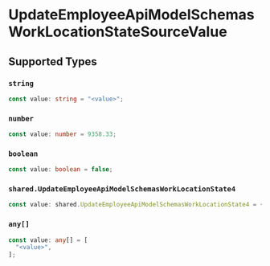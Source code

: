 # UpdateEmployeeApiModelSchemasWorkLocationStateSourceValue


## Supported Types

### `string`

```typescript
const value: string = "<value>";
```

### `number`

```typescript
const value: number = 9358.33;
```

### `boolean`

```typescript
const value: boolean = false;
```

### `shared.UpdateEmployeeApiModelSchemasWorkLocationState4`

```typescript
const value: shared.UpdateEmployeeApiModelSchemasWorkLocationState4 = {};
```

### `any[]`

```typescript
const value: any[] = [
  "<value>",
];
```

